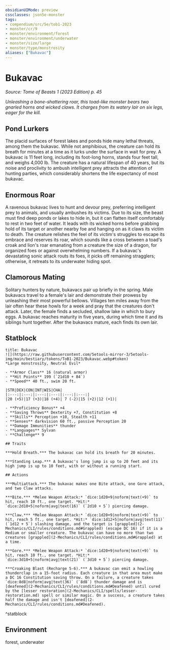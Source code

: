 ```yaml
---
obsidianUIMode: preview
cssclasses: json5e-monster
tags:
- compendium/src/5e/tob1-2023
- monster/cr/9
- monster/environment/forest
- monster/environment/underwater
- monster/size/large
- monster/type/monstrosity
aliases: ["Bukavac"]
---
```

# Bukavac
*Source: Tome of Beasts 1 (2023 Edition) p. 45*  

*Unleashing a bone-shattering roar, this toad-like monster bears two gnarled horns and wicked claws. It charges from its watery lair on six legs, eager for the kill.*

## Pond Lurkers

The placid surfaces of forest lakes and ponds hide many lethal threats, among them the bukavac. While not amphibious, the creature can hold its breath for minutes at a time as it lurks under the surface in wait for prey. A bukavac is 11 feet long, including its foot-long horns, stands four feet tall, and weighs 4,000 lb. The creature has a natural lifespan of 40 years, but its noise and proclivity to ambush intelligent prey attracts the attention of hunting parties, which considerably shortens the life expectancy of most bukavac.

## Enormous Roar

A ravenous bukavac lives to hunt and devour prey, preferring intelligent prey to animals, and usually ambushes its victims. Due to its size, the beast must find deep ponds or lakes to hide in, but it can flatten itself comfortably to rest in two feet of water. It leads with its wicked horns before grabbing hold of its target or another nearby foe and hanging on as it claws its victim to death. The creature relishes the feel of its victim's struggles to escape its embrace and reserves its roar, which sounds like a cross between a toad's croak and lion's roar emanating from a creature the size of a dragon, for organized foes or against overwhelming numbers. If a bukavac's devastating sonic attack routs its foes, it picks off remaining stragglers; otherwise, it retreats to its underwater hiding spot.

## Clamorous Mating

Solitary hunters by nature, bukavacs pair up briefly in the spring. Male bukavacs travel to a female's lair and demonstrate their prowess by unleashing their most powerful bellows. Villages ten miles away from the lair often hear these howls for a week and pray that the creatures don't attack. Later, the female finds a secluded, shallow lake in which to bury eggs. A bukavac reaches maturity in five years, during which time it and its siblings hunt together. After the bukavacs mature, each finds its own lair.

## Statblock

```ad-statblock
title: Bukavac
![](https://raw.githubusercontent.com/5etools-mirror-3/5etools-img/main/bestiary/tokens/ToB1-2023/Bukavac.webp#token)
*Large monstrosity, Neutral Evil*

- **Armor Class** 16 (natural armor)
- **Hit Points** 199 (`21d10 + 84`)
- **Speed** 40 ft., swim 20 ft.

|STR|DEX|CON|INT|WIS|CHA|
|:---:|:---:|:---:|:---:|:---:|:---:|
|20 (+5)|17 (+3)|18 (+4)| 7 (-2)|15 (+2)|12 (+1)|

- **Proficiency Bonus** +4
- **Saving Throws** Dexterity +7, Constitution +8
- **Skills** Perception +10, Stealth +11
- **Senses** darkvision 60 ft., passive Perception 20
- **Damage Immunities** thunder
- **Languages** Sylvan
- **Challenge** 9

## Traits

***Hold Breath.*** The bukavac can hold its breath for 20 minutes.

***Standing Leap.*** A bukavac's long jump is up to 20 feet and its high jump is up to 10 feet, with or without a running start.

## Actions

***Multiattack.*** The bukavac makes one Bite attack, one Gore attack, and two Claw attacks.

***Bite.*** *Melee Weapon Attack:* `dice:1d20+9|noform|text(+9)` to hit, reach 10 ft., one target. *Hit:* `dice:2d10+5|noform|avg|text(16)` (`2d10 + 5`) piercing damage.

***Claw.*** *Melee Weapon Attack:* `dice:1d20+9|noform|text(+9)` to hit, reach 5 ft., one target. *Hit:* `dice:1d12+5|noform|avg|text(11)` (`1d12 + 5`) slashing damage, and the target is [grappled](2-Mechanics/CLI/rules/conditions.md#Grappled) (escape DC 16) if it is a Medium or smaller creature. The bukavac can have no more than two creatures [grappled](2-Mechanics/CLI/rules/conditions.md#Grappled) at a time.

***Gore.*** *Melee Weapon Attack:* `dice:1d20+9|noform|text(+9)` to hit, reach 10 ft., one target. *Hit:* `dice:3d10+5|noform|avg|text(21)` (`3d10 + 5`) piercing damage.

***Croaking Blast (Recharge 5-6).*** A bukavac can emit a howling thunderclap in a 15-foot radius. Each creature in that area must make a DC 16 Constitution saving throw. On a failure, a creature takes `dice:8d8|noform|avg|text(36)` (`8d8`) thunder damage and is [deafened](2-Mechanics/CLI/rules/conditions.md#Deafened) until cured by the [lesser restoration](2-Mechanics/CLI/spells/lesser-restoration.md) spell or similar magic. On a success, a creature takes half the damage and isn't [deafened](2-Mechanics/CLI/rules/conditions.md#Deafened).
```
^statblock

## Environment

forest, underwater
